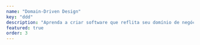 ```yaml
---
name: "Domain-Driven Design"
key: "ddd"
description: "Aprenda a criar software que reflita seu domínio de negócios."
featured: true
order: 3
---
```

